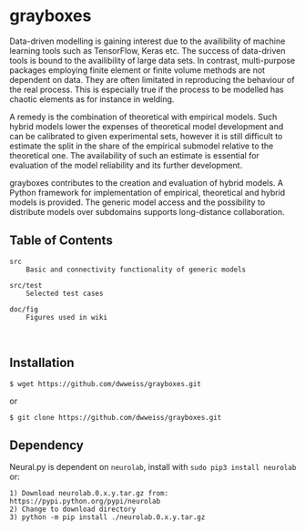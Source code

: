 # grayboxes

Data-driven modelling is gaining interest due to the availibility of machine learning tools such as TensorFlow, Keras etc. The success of data-driven tools is bound to the availibility of large data sets. In contrast, multi-purpose packages employing finite element or finite volume methods are not dependent on data. They are often limitated in reproducing the behaviour of the real process. This is especially true if the process to be modelled has chaotic elements as for instance in welding.

A remedy is the combination of theoretical with empirical models. Such hybrid models lower the expenses of theoretical model development and can be calibrated to given experimental sets, however it is still difficult to estimate the split in the share of the empirical submodel relative to the theoretical one. The availability of such an estimate is essential for evaluation of the model reliability and its further development.

grayboxes contributes to the creation and evaluation of hybrid models. A Python framework for implementation of empirical, theoretical and hybrid models is provided. The generic model access and the possibility to distribute models over subdomains supports long-distance collaboration.



## Table of Contents 

    src 
        Basic and connectivity functionality of generic models

    src/test
        Selected test cases

    doc/fig
        Figures used in wiki
        

## Installation

    $ wget https://github.com/dwweiss/grayboxes.git

or

    $ git clone https://github.com/dwweiss/grayboxes.git


## Dependency

Neural.py is dependent on `neurolab`, install with `sudo pip3 install neurolab` or:

    1) Download neurolab.0.x.y.tar.gz from: https://pypi.python.org/pypi/neurolab
    2) Change to download directory                            
    3) python -m pip install ./neurolab.0.x.y.tar.gz
